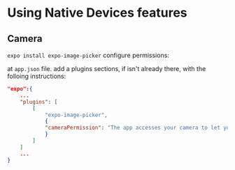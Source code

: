 # Using Native Devices features

## Camera
`expo install expo-image-picker`
 configure permissions:

at `app.json` file. add a plugins sections, if isn't already there, with the folloing instructions:
```json
"expo":{
	...
	"plugins": [
		[
			"expo-image-picker",
			{
			"cameraPermission": "The app accesses your camera to let you register your favorite places."
			}
		]
	]
	...
}
```